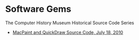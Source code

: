 # Software Gems

The Computer History Museum Historical Source Code Series

* [MacPaint and QuickDraw Source Code, July 18, 2010](https://computerhistory.org/blog/macpaint-and-quickdraw-source-code/)
